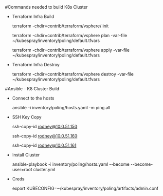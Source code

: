 #Commands needed to build K8s Cluster

- Terraform Infra Build

    terraform -chdir=contrib/terraform/vsphere/ init

    terraform -chdir=contrib/terraform/vsphere plan -var-file ~/kubespray/inventory/poling/default.tfvars

    terraform -chdir=contrib/terraform/vsphere apply -var-file ~/kubespray/inventory/poling/default.tfvars

- Terraform Infra Destroy

    terraform -chdir=contrib/terraform/vsphere destroy -var-file ~/kubespray/inventory/poling/default.tfvars

#Ansible - K8 Cluster Build

- Connect to the hosts

    ansible -i inventory/poling/hosts.yaml -m ping all

- SSH Key Copy

    ssh-copy-id rodney@10.0.51.150
  
    ssh-copy-id rodney@10.0.51.160
  
    ssh-copy-id rodney@10.0.51.161
  
- Install Cluster

    ansible-playbook -i inventory/poling/hosts.yaml --become --become-user=root cluster.yml

- Creds

    export KUBECONFIG=~/kubespray/inventory/poling/artifacts/admin.conf
